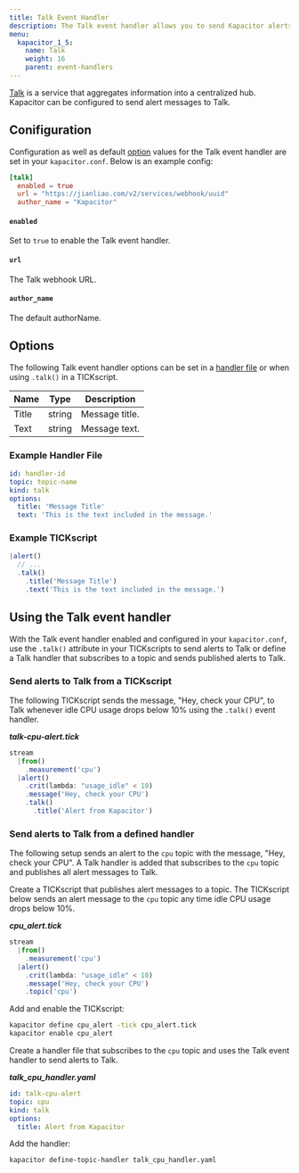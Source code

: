 ```yaml
---
title: Talk Event Handler
description: The Talk event handler allows you to send Kapacitor alerts to Talk. This doc includes configuration options and usage examples.
menu:
  kapacitor_1_5:
    name: Talk
    weight: 16
    parent: event-handlers
---
```


[Talk](https://jianliao.com/site) is a service that aggregates information into a centralized hub.
Kapacitor can be configured to send alert messages to Talk.

## Conifiguration
Configuration as well as default [option](#options) values for the Talk event handler are set in your `kapacitor.conf`.
Below is an example config:

```toml
[talk]
  enabled = true
  url = "https://jianliao.com/v2/services/webhook/uuid"
  author_name = "Kapacitor"
```

#### `enabled`
Set to `true` to enable the Talk event handler.

#### `url`
The Talk webhook URL.

#### `author_name`
The default authorName.


## Options
The following Talk event handler options can be set in a [handler file](/kapacitor/v1.5/event_handlers/#handler-file) or when using `.talk()` in a TICKscript.

| Name  | Type   | Description    |
| ----  | ----   | -----------    |
| Title | string | Message title. |
| Text  | string | Message text.  |

### Example Handler File
```yaml
id: handler-id
topic: topic-name
kind: talk
options:
  title: 'Message Title'
  text: 'This is the text included in the message.'
```

### Example TICKscript
```js
|alert()
  // ...
  .talk()
    .title('Message Title')
    .text('This is the text included in the message.')
```

## Using the Talk event handler
With the Talk event handler enabled and configured in your `kapacitor.conf`, use the `.talk()` attribute in your TICKscripts to send alerts to Talk or define a Talk handler that subscribes to a topic and sends published alerts to Talk.

### Send alerts to Talk from a TICKscript

The following TICKscript sends the message, "Hey, check your CPU", to Talk whenever idle CPU usage drops below 10% using the `.talk()` event handler.

_**talk-cpu-alert.tick**_  
```js
stream
  |from()
    .measurement('cpu')
  |alert()
    .crit(lambda: "usage_idle" < 10)
    .message('Hey, check your CPU')
    .talk()
      .title('Alert from Kapacitor')      
```

### Send alerts to Talk from a defined handler

The following setup sends an alert to the `cpu` topic with the message, "Hey, check your CPU". A Talk handler is added that subscribes to the `cpu` topic and publishes all alert messages to Talk.

Create a TICKscript that publishes alert messages to a topic.
The TICKscript below sends an alert message to the `cpu` topic any time idle CPU usage drops below 10%.

_**cpu\_alert.tick**_
```js
stream
  |from()
    .measurement('cpu')
  |alert()
    .crit(lambda: "usage_idle" < 10)
    .message('Hey, check your CPU')
    .topic('cpu')
```

Add and enable the TICKscript:

```bash
kapacitor define cpu_alert -tick cpu_alert.tick
kapacitor enable cpu_alert
```

Create a handler file that subscribes to the `cpu` topic and uses the Talk event handler to send alerts to Talk.

_**talk\_cpu\_handler.yaml**_
```yaml
id: talk-cpu-alert
topic: cpu
kind: talk
options:
  title: Alert from Kapacitor
```

Add the handler:

```bash
kapacitor define-topic-handler talk_cpu_handler.yaml
```

